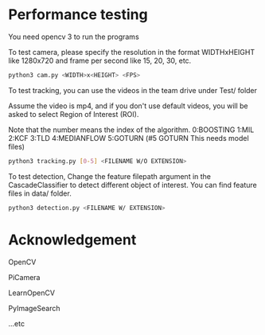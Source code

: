 # Performance testing
You need opencv 3 to run the programs

To test camera, please specify the resolution in the format WIDTHxHEIGHT like 1280x720 and frame per second like 15, 20, 30, etc.

```bash
python3 cam.py <WIDTH>x<HEIGHT> <FPS>
```

To test tracking, you can use the videos in the team drive under Test/ folder

Assume the video is mp4, and if you don't use default videos, you will be asked to select Region of Interest (ROI).

Note that the number means the index of the algorithm. 0:BOOSTING 1:MIL 2:KCF 3:TLD 4:MEDIANFLOW 5:GOTURN (#5 GOTURN This needs model files)
```bash
python3 tracking.py [0-5] <FILENAME W/O EXTENSION>
```

To test detection,
Change the feature filepath argument in the CascadeClassifier to detect different object of interest. You can find feature files in data/ folder.

```bash
python3 detection.py <FILENAME W/ EXTENSION>
```

# Acknowledgement
OpenCV

PiCamera

LearnOpenCV

PyImageSearch

...etc